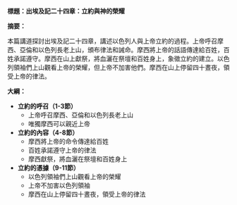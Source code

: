 **標題：出埃及記二十四章：立約與神的榮耀**

**摘要：**

本篇講道探討出埃及記二十四章，講述以色列人與上帝立約的過程。上帝呼召摩西、亞倫和以色列長老上山，頒布律法和誡命。摩西將上帝的話語傳達給百姓，百姓承諾遵守。摩西在山上獻祭，將血灑在祭壇和百姓身上，象徵立約的建立。以色列領袖們上山觀看上帝的榮耀，但上帝不加害他們。摩西在山上停留四十晝夜，領受上帝的律法。

**大綱：**

* **立約的呼召（1-3節）**
    * 上帝呼召摩西、亞倫和以色列長老上山
    * 唯獨摩西可以親近上帝
* **立約的內容（4-8節）**
    * 摩西將上帝的命令傳達給百姓
    * 百姓承諾遵守上帝的律法
    * 摩西獻祭，將血灑在祭壇和百姓身上
* **立約的憑據（9-11節）**
    * 以色列領袖們上山觀看上帝的榮耀
    * 上帝不加害以色列領袖
    * 摩西在山上停留四十晝夜，領受上帝的律法